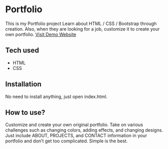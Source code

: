 # Portfolio
This is my Portfolio project Learn about HTML / CSS / Bootstrap through creation. Also, when they are looking for a job, customize it to create your own portfolio. [Visit Demo Website]()
## Tech used
- HTML
- CSS
## Installation
No need to install anything, just open index.html.
## How to use?
Customize and create your own original portfolio. Take on various challenges such as changing colors, adding effects, and changing designs. Just include ABOUT, PROJECTS, and CONTACT information in your portfolio and don’t get too complicated. Simple is the best.
